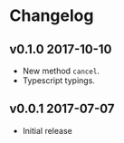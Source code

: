 # Changelog

## v0.1.0 2017-10-10

  * New method `cancel`.
  * Typescript typings.

## v0.0.1 2017-07-07

  * Initial release

